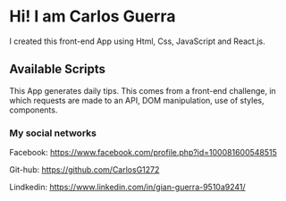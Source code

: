 # Hi! I am Carlos Guerra

I created this front-end App using Html, Css, JavaScript and React.js.

## Available Scripts

This App generates daily tips. This comes from a front-end challenge, in which requests are made to an API, DOM manipulation, use of styles, components.

### My social networks

Facebook: https://www.facebook.com/profile.php?id=100081600548515

Git-hub: https://github.com/CarlosG1272

Lindkedin: https://www.linkedin.com/in/gian-guerra-9510a9241/

